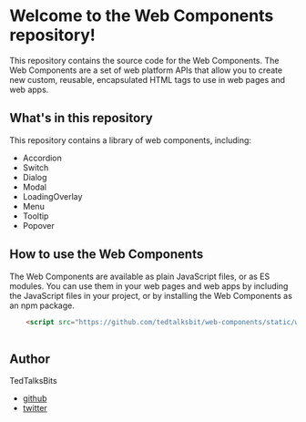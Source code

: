 # Welcome to the Web Components repository!

This repository contains the source code for the Web Components. The Web Components are a set of web platform APIs that allow you to create new custom, reusable, encapsulated HTML tags to use in web pages and web apps.

## What's in this repository

This repository contains a library of web components, including:

* Accordion
* Switch
* Dialog
* Modal
* LoadingOverlay
* Menu
* Tooltip
* Popover


## How to use the Web Components

The Web Components are available as plain JavaScript files, or as ES modules. You can use them in your web pages and web apps by including the JavaScript files in your project, or by installing the Web Components as an npm package.

```html
    <script src="https://github.com/tedtalksbit/web-components/static/webcomponents/index.js"></script>
 
```

## Author 

TedTalksBits 
- [github](https://github.com/tedtalksbits)
- [twitter](https://twitter.com/iam_tcb)